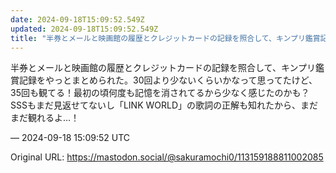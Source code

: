```yaml
---
date: 2024-09-18T15:09:52.549Z
updated: 2024-09-18T15:09:52.549Z
title: "半券とメールと映画館の履歴とクレジットカードの記録を照合して、キンプリ鑑賞記録を[...]"
---
```


<p>半券とメールと映画館の履歴とクレジットカードの記録を照合して、キンプリ鑑賞記録をやっとまとめられた。30回より少ないくらいかなって思ってたけど、35回も観てる！最初の頃何度も記憶を消されてるから少なく感じたのかも？SSSもまだ見返せてないし「LINK WORLD」の歌詞の正解も知れたから、まだまだ観れるよ…！</p>

&mdash; 2024-09-18 15:09:52 UTC

Original URL: https://mastodon.social/@sakuramochi0/113159188811002085

